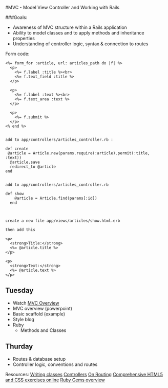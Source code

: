 #MVC - Model View Controller and Working with Rails

###Goals:
- Awareness of MVC structure within a Rails application
- Ability to model classes and to apply methods and inheritance properties
- Understanding of controller logic, syntax & connection to routes

Form code:

```
<%= form_for :article, url: articles_path do |f| %>
  <p>
    <%= f.label :title %><br>
    <%= f.text_field :title %>
  </p>
 
  <p>
    <%= f.label :text %><br>
    <%= f.text_area :text %>
  </p>
 
  <p>
    <%= f.submit %>
  </p>
<% end %>


add to app/controllers/articles_controller.rb :

def create
 @article = Article.new(params.require(:article).permit(:title, :text)) 
  @article.save
  redirect_to @article
end


add to app/controllers/articles_controller.rb

def show
    @article = Article.find(params[:id])
  end



create a new file app/views/articles/show.html.erb

then add this

<p>
  <strong>Title:</strong>
  <%= @article.title %>
</p>
 
<p>
  <strong>Text:</strong>
  <%= @article.text %>
</p>
```



## Tuesday
- Watch [MVC Overview](https://www.youtube.com/watch?v=3mQjtk2YDkM)
- MVC overview (powerpoint)
- Basic scaffold (example)
- Style blog
- Ruby 
	- Methods and Classes


## Thurday
- Routes & database setup
- Controller logic, conventions and routes


Resources:
[Writing classes](http://rubylearning.com/satishtalim/writing_our_own_class_in_ruby.html)
[Controllers](http://www.tutorialspoint.com/ruby-on-rails/rails-controllers.htm)
[On Routing](http://www.theodinproject.com/ruby-on-rails/routing)
[Comprehensive HTML5 and CSS exercises online](http://www.freecodecamp.com/)
[Ruby Gems overview](http://guides.rubygems.org/rubygems-basics/)









